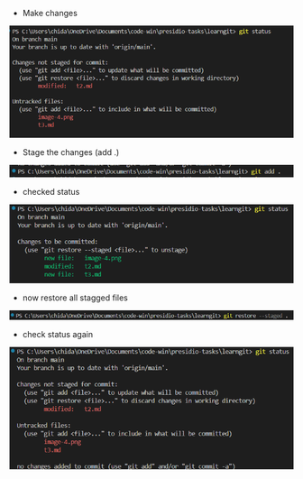 - Make changes

![alt text](image-5.png)

- Stage the changes (add .)

![alt text](image-6.png)

- checked status

![alt text](image-7.png)

- now restore all stagged files

![alt text](image-8.png)

- check status again

![alt text](image-9.png)